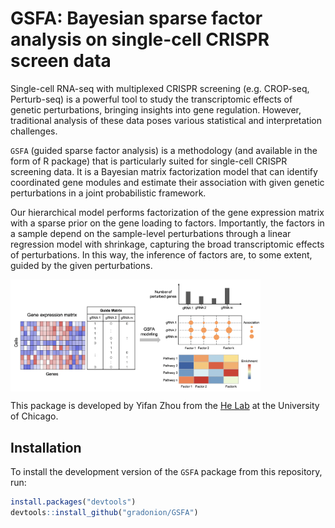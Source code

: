 # GSFA: Bayesian sparse factor analysis on single-cell CRISPR screen data

Single-cell RNA-seq with multiplexed CRISPR screening (e.g. CROP-seq, Perturb-seq) 
is a powerful tool to study the transcriptomic effects of genetic perturbations, 
bringing insights into gene regulation. However, traditional analysis of these data 
poses various statistical and interpretation challenges.

`GSFA` (guided sparse factor analysis) is a methodology (and available in the form of R package) 
that is particularly suited for single-cell CRISPR screening data. 
It is a Bayesian matrix factorization model 
that can identify coordinated gene modules and estimate their association with 
given genetic perturbations in a joint probabilistic framework.

Our hierarchical model performs factorization of the gene expression matrix with 
a sparse prior on the gene loading to factors. Importantly, the factors in a sample 
depend on the sample-level perturbations through a linear regression model with shrinkage, 
capturing the broad transcriptomic effects of perturbations. In this way, the inference 
of factors are, to some extent, guided by the given perturbations.

<img src="man/figures/schematic.png" align="middle" alt="" width="400" />

This package is developed by Yifan Zhou from the
[He Lab](http://xinhelab.org) at the University of Chicago.


## Installation

To install the development version of the `GSFA` package from this repository, run:

```R
install.packages("devtools")
devtools::install_github("gradonion/GSFA")
```
